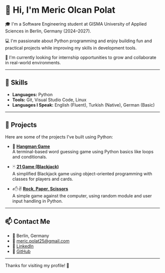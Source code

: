 # 👋 Hi, I'm Meric Olcan Polat

🎓 I'm a Software Engineering student at GISMA University of Applied Sciences in Berlin, Germany (2024–2027).

💻 I'm passionate about Python programming and enjoy building fun and practical projects while improving my skills in development tools.

🌱 I'm currently looking for internship opportunities to grow and collaborate in real-world environments.

---

## 🔧 Skills

- **Languages:** Python  
- **Tools:** Git, Visual Studio Code, Linux  
- **Languages I Speak:** English (Fluent), Turkish (Native), German (Basic)

---

## 🧠 Projects

Here are some of the projects I've built using Python:

- 🎯 [**Hangman Game**](https://github.com/Meric-25/Hangmen/blob/main/Hangman.py)  
  A terminal-based word guessing game using Python basics like loops and conditionals.

- 🃏 [**21 Game (Blackjack)**](https://github.com/Meric-25)  
  A simplified Blackjack game using object-oriented programming with classes for players and cards.

- ✊✋✌️ [**Rock, Paper, Scissors**](https://github.com/Meric-25)  
  A simple game against the computer, using random module and user input handling in Python.

---

## 📫 Contact Me

- 📍 Berlin, Germany  
- 📧 meric.polat25@gmail.com  
- 🔗 [LinkedIn](https://www.linkedin.com/in/meric-olcan-polat)  
- 🐙 [GitHub](https://github.com/Meric-25)

---

Thanks for visiting my profile! 🚀  
